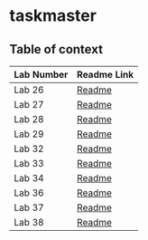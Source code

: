 # taskmaster

## Table of context

| Lab Number | Readme Link                                                                    |
|------------|--------------------------------------------------------------------------------|
| Lab 26     | [Readme](app/src/main/java/com/practice/taskmaster/readMeFiles/ReadMe.md)      |
| Lab 27     | [Readme](app/src/main/java/com/practice/taskmaster/readMeFiles/ReadMeLab27.md) |
| Lab 28     | [Readme](app/src/main/java/com/practice/taskmaster/readMeFiles/ReadMeLab28.md) |
| Lab 29     | [Readme](app/src/main/java/com/practice/taskmaster/readMeFiles/ReadMeLab29.md) |
| Lab 32     | [Readme](app/src/main/java/com/practice/taskmaster/readMeFiles/ReadMeLab32.md) |
| Lab 33     | [Readme](app/src/main/java/com/practice/taskmaster/readMeFiles/ReadMeLab33.md) |
| Lab 34     | [Readme](app/src/main/java/com/practice/taskmaster/readMeFiles/ReadMeLab34.md) |
| Lab 36     | [Readme](app/src/main/java/com/practice/taskmaster/readMeFiles/ReadMeLab36.md) |
| Lab 37     | [Readme](app/src/main/java/com/practice/taskmaster/readMeFiles/ReadMeLab37.md) |
| Lab 38     | [Readme](app/src/main/java/com/practice/taskmaster/readMeFiles/ReadMeLab38.md) |







